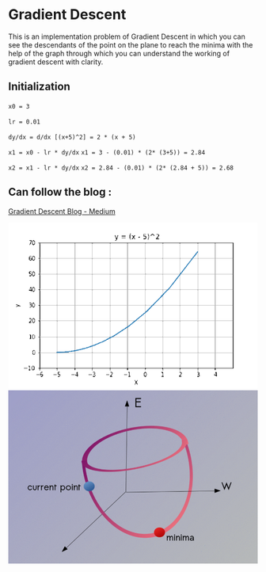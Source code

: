 # Gradient Descent 

This is an implementation problem of Gradient Descent in which you can see the descendants of the point on the plane to reach the minima with the help of the graph through which you can understand the working of gradient descent with clarity.

## Initialization

<!--current point-->
`x0 = 3`
<!--learning rate -->
`lr = 0.01` 
<!-- derivation of funtion-->
`dy/dx = d/dx [(x+5)^2] = 2 * (x + 5)`


<!-- Iteration 1 : -->
`x1 = x0 - lr * dy/dx`
`x1 = 3 - (0.01) * (2* (3+5)) = 2.84`
<!-- Iteration 2 : -->
`x2 = x1 - lr * dy/dx`
`x2 = 2.84 - (0.01) * (2* (2.84 + 5)) = 2.68`

<!--.-->
<!--.-->
<!--.-->

## Can follow the blog :
[Gradient Descent Blog - Medium](https://medium.com/praemineo/gradient-descent-158ec196d02f?source=friends_link&sk=26857af7f597418674203aa665fbef3b)

![Descendant](gif/gradientDescent.gif)
![GD Curve](images/animation.gif)